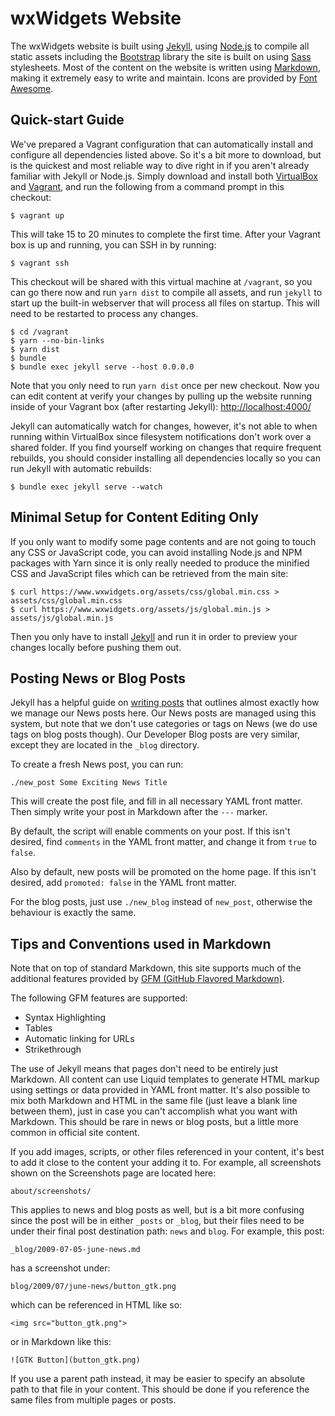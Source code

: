 wxWidgets Website
=================

The wxWidgets website is built using [Jekyll][jekyll], using [Node.js][node]
to compile all static assets including the [Bootstrap][bootstrap] library the
site is built on using [Sass][sass] stylesheets. Most of the content on the
website is written using [Markdown][markdown], making it extremely easy to write
and maintain. Icons are provided by [Font Awesome][fa].

[jekyll]: https://jekyllrb.com/
[node]: https://nodejs.org/
[bootstrap]: https://getbootstrap.com/
[fa]: https://fontawesome.com/
[sass]: https://sass-lang.com/
[markdown]: https://guides.github.com/features/mastering-markdown/

## Quick-start Guide

We've prepared a Vagrant configuration that can automatically install and
configure all dependencies listed above. So it's a bit more to download, but is
the quickest and most reliable way to dive right in if you aren't already
familiar with Jekyll or Node.js. Simply download and install both
[VirtualBox][vb] and [Vagrant][vagrant], and run the following from a command
prompt in this checkout:

    $ vagrant up

This will take 15 to 20 minutes to complete the first time. After your
Vagrant box is up and running, you can SSH in by running:

    $ vagrant ssh

This checkout will be shared with this virtual machine at `/vagrant`, so you
can go there now and run `yarn dist` to compile all assets, and run `jekyll` to
start up the built-in webserver that will process all files on startup. This
will need to be restarted to process any changes.

    $ cd /vagrant
    $ yarn --no-bin-links
    $ yarn dist
    $ bundle
    $ bundle exec jekyll serve --host 0.0.0.0

Note that you only need to run `yarn dist` once per new checkout. Now you can
edit content at verify your changes by pulling up the website running inside of
your Vagrant box (after restarting Jekyll): <http://localhost:4000/>

Jekyll can automatically watch for changes, however, it's not able to when
running within VirtualBox since filesystem notifications don't work over a
shared folder. If you find yourself working on changes that require frequent
rebuilds, you should consider installing all dependencies locally so you can
run Jekyll with automatic rebuilds:

    $ bundle exec jekyll serve --watch

[vb]: https://www.virtualbox.org/wiki/Downloads
[vagrant]: https://www.vagrantup.com/downloads.html

## Minimal Setup for Content Editing Only

If you only want to modify some page contents and are not going to touch any
CSS or JavaScript code, you can avoid installing Node.js and NPM packages with
Yarn since it is only really needed to produce the minified CSS and JavaScript
files which can be retrieved from the main site:

    $ curl https://www.wxwidgets.org/assets/css/global.min.css > assets/css/global.min.css
    $ curl https://www.wxwidgets.org/assets/js/global.min.js > assets/js/global.min.js

Then you only have to install [Jekyll][] and run it in order to preview your
changes locally before pushing them out.

## Posting News or Blog Posts

Jekyll has a helpful guide on [writing posts] that outlines almost exactly how
we manage our News posts here. Our News posts are managed using this system, but
note that we don't use categories or tags on News (we do use tags on blog posts
though). Our Developer Blog posts are very similar, except they are located in
the `_blog` directory.

[writing posts]: https://jekyllrb.com/docs/posts/

To create a fresh News post, you can run:

```
./new_post Some Exciting News Title
```

This will create the post file, and fill in all necessary YAML front matter.
Then simply write your post in Markdown after the `---` marker.

By default, the script will enable comments on your post. If this isn't desired,
find `comments` in the YAML front matter, and change it from `true` to `false`.

Also by default, new posts will be promoted on the home page. If this isn't
desired, add `promoted: false` in the YAML front matter.

For the blog posts, just use `./new_blog` instead of `new_post`, otherwise the
behaviour is exactly the same.

## Tips and Conventions used in Markdown

Note that on top of standard Markdown, this site supports much of the additional
features provided by [GFM (GitHub Flavored Markdown)][gfm].

[gfm]: https://guides.github.com/features/mastering-markdown/

The following GFM features are supported:

* Syntax Highlighting
* Tables
* Automatic linking for URLs
* Strikethrough

The use of Jekyll means that pages don't need to be entirely just Markdown. All
content can use Liquid templates to generate HTML markup using settings or data
provided in YAML front matter. It's also possible to mix both Markdown and HTML
in the same file (just leave a blank line between them), just in case you can't
accomplish what you want with Markdown. This should be rare in news or blog
posts, but a little more common in official site content.

If you add images, scripts, or other files referenced in your content, it's best
to add it close to the content your adding it to. For example, all screenshots
shown on the Screenshots page are located here:

```
about/screenshots/
```

This applies to news and blog posts as well, but is a bit more confusing since
the post will be in either `_posts` or `_blog`, but their files need to be under
their final post destination path: `news` and `blog`. For example, this post:

```
_blog/2009-07-05-june-news.md
```

has a screenshot under:

```
blog/2009/07/june-news/button_gtk.png
```

which can be referenced in HTML like so:

```
<img src="button_gtk.png">
```

or in Markdown like this:

```
![GTK Button](button_gtk.png)
```

If you use a parent path instead, it may be easier to specify an absolute path
to that file in your content. This should be done if you reference the same
files from multiple pages or posts.
